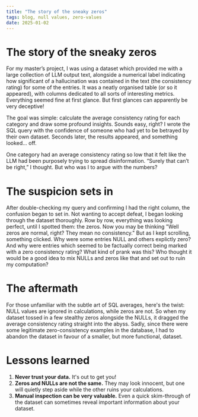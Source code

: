 ```yaml
---
title: "The story of the sneaky zeros"
tags: blog, null values, zero-values
date: 2025-01-02
---
```


# The story of the sneaky zeros

For my master’s project, I was using a dataset which provided me with a large collection of LLM output text, alongside a numerical label indicating how significant of a hallucination was contained in the text (the consistency rating) for some of the entries. It was a neatly organised table (or so it appeared), with columns dedicated to all sorts of interesting metrics. Everything seemed fine at first glance. But first glances can apparently be very deceptive!

The goal was simple: calculate the average consistency rating for each category and draw some profound insights. Sounds easy, right? I wrote the SQL query with the confidence of someone who had yet to be betrayed by their own dataset. Seconds later, the results appeared, and something looked... off.

One category had an average consistency rating so low that it felt like the LLM had been purposely trying to spread disinformation. “Surely that can’t be right,” I thought. But who was I to argue with the numbers?

# The suspicion sets in

After double-checking my query and confirming I had the right column, the confusion began to set in. Not wanting to accept defeat, I began looking through the dataset thoroughly. Row by row, everything was looking perfect, until I spotted them: the zeros. Now you may be thinking "Well zeros are normal, right? They mean no consistency." But as I kept scrolling, something clicked. Why were some entries NULL and others explictly zero? And why were entries which seemed to be factually correct being marked with a zero consistency rating? What kind of prank was this? Who thought it would be a good idea to mix NULLs and zeros like that and set out to ruin my computation?

# The aftermath

For those unfamiliar with the subtle art of SQL averages, here's the twist: NULL values are ignored in calculations, while zeros are not. So when my dataset tossed in a few stealthy zeros alongside the NULLs, it dragged the average consistency rating straight into the abyss. Sadly, since there were some legitimate zero-consistency examples in the database, I had to abandon the dataset in favour of a smaller, but more functional, dataset.

# Lessons learned

1. **Never trust your data.** It's out to get you!
2. **Zeros and NULLs are not the same.** They may look innocent, but one will quietly step aside while the other ruins your calculations.
3. **Manual inspection can be very valuable.** Even a quick skim-through of the dataset can sometimes reveal important information about your dataset.

